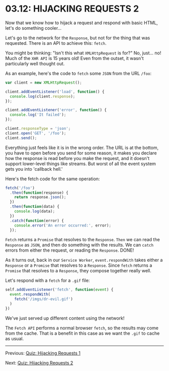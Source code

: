 # 03.12: HIJACKING REQUESTS 2
Now that we know how to hijack a request and respond with basic HTML, let's do something cooler...

Let's go to the network for the `Response`, but not for the thing that was requested. There is an API to achieve this: `fetch`.

You might be thinking: "Isn't this what `XMLHttpRequest` is for?" No, just... no! Much of the `XHR API` is 15 years old! Even from the outset, it wasn't particularly well thought out.

As an example, here's the code to `fetch` some `JSON` from the URL `/foo`:

```js
var client = new XMLHttpRequest();

client.addEventListener('load', function() {
  console.log(client.response);
});

client.addEventListener('error', function() {
  console.log('It failed');
});

client.responseType = 'json';
client.open('GET', '/foo');
client.send();
```

Everything just feels like it is in the wrong order. The URL is at the bottom, you have to open before you send for some reason, it makes you declare how the response is read before you make the request, and it doesn't support lower-level things like streams. But worst of all the event system gets you into 'callback hell.'

Here's the fetch code for the same operation:

```js
fetch('/foo')
  .then(function(response) {
    return response.json();
  })
  .then(function(data) {
    console.log(data);
  })
  .catch(function(error) {
    console.error('An error occurred:', error);
  });
```

`Fetch` returns a `Promise` that resolves to the `Response`. `Then` we can read the `Response` as `JSON`, and then do something with the results. We can `catch` errors from either the request, or reading the `Response`. DONE!

As it turns out, back in our `Service Worker`, `event.respondWith` takes either a `Response` or a `Promise` that resolves to a `Response`. Since `fetch` returns a `Promise` that resolves to a `Response`, they compose together really well.

Let's respond with a `fetch` for a `.gif` file:

```js
self.addEventListener('fetch', function(event) {
  event.respondWith(
    fetch('/imgs/dr-evil.gif')
  )
})
```

We've just served up different content using the network!

The `Fetch API` performs a normal browser `fetch`, so the results may come from the cache. That is a benefit in this case as we want the `.gif` to cache as usual.

- - -
Previous: [Quiz: Hijacking Requests 1](./11-quiz-hijacking-requests-1.md)

Next: [Quiz: Hijacking Requests 2](./13-quiz-hijacking-requests-2.md)
